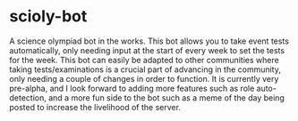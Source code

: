 # scioly-bot

A science olympiad bot in the works. This bot allows you to take event tests automatically, only needing input at the start of every week to set the tests for the week. This bot can easily be adapted to other communities where taking tests/examinations is a crucial part of advancing in the community, only needing a couple of changes in order to function. It is currently very pre-alpha, and I look forward to adding more features such as role auto-detection, and a more fun side to the bot such as a meme of the day being posted to increase the livelihood of the server.
